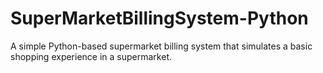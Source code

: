 # SuperMarketBillingSystem-Python
A simple Python-based supermarket billing system that simulates a basic shopping experience in a supermarket.
